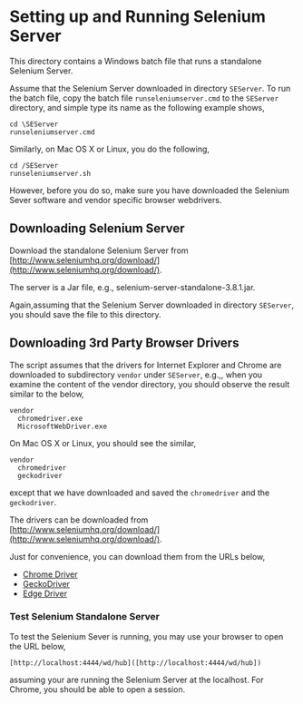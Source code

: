 # Setting up and Running Selenium Server

This directory contains a Windows batch file that runs a standalone Selenium
Server. 

Assume that the Selenium Server downloaded in directory `SEServer`. To run
the batch file, copy the batch file `runseleniumserver.cmd` to the
`SEServer` directory, and simple type its name as the following example shows,

```
cd \SEServer
runseleniumserver.cmd
```

Similarly, on Mac OS X or Linux, you do the following, 
```
cd /SEServer
runseleniumserver.sh
```

However, before you do so, make sure you have downloaded the Selenium Sever
software and vendor specific browser webdrivers.  

## Downloading Selenium Server

Download the standalone Selenium Server from 
[http://www.seleniumhq.org/download/](http://www.seleniumhq.org/download/).

The server is a Jar file, e.g., selenium-server-standalone-3.8.1.jar. 

Again,assuming that the Selenium Server downloaded in directory `SEServer`, 
you should save the file to this directory. 

## Downloading 3rd Party Browser Drivers

The script assumes that the drivers for Internet Explorer and Chrome are 
downloaded to subdirectory `vendor` under `SEServer`, e.g.,, when you examine 
the content of 
the vendor directory, you should observe the result similar to the below,

```
vendor
  chromedriver.exe
  MicrosoftWebDriver.exe
```

On Mac OS X or Linux, you should see the similar,

```
vendor
  chromedriver
  geckodriver
```
except that we have downloaded and saved the `chromedriver` and the `geckodriver`. 


The drivers can be downloaded from 
[http://www.seleniumhq.org/download/](http://www.seleniumhq.org/download/).

Just for convenience, you can download them from the URLs below,

* [Chrome Driver](https://sites.google.com/a/chromium.org/chromedriver/)
* [GeckoDriver](https://github.com/mozilla/geckodriver/releases)
* [Edge Driver](https://developer.microsoft.com/en-us/microsoft-edge/tools/webdriver/#downloads)

### Test Selenium Standalone Server

To test the Selenium Sever is running, you may use your browser to open the URL below,

```
[http://localhost:4444/wd/hub]([http://localhost:4444/wd/hub])
```
assuming your are running the Selenium Server at the localhost. For Chrome, you should be able to open a session. 
